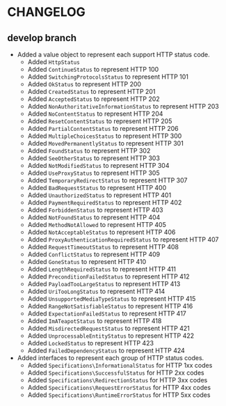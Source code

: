 # CHANGELOG

## develop branch

* Added a value object to represent each support HTTP status code.
  * Added `HttpStatus`
  * Added `ContinueStatus` to represent HTTP 100
  * Added `SwitchingProtocolsStatus` to represent HTTP 101
  * Added `OkStatus` to represent HTTP 200
  * Added `CreatedStatus` to represent HTTP 201
  * Added `AcceptedStatus` to represent HTTP 202
  * Added `NonAuthoritativeInformationStatus` to represent HTTP 203
  * Added `NoContentStatus` to represent HTTP 204
  * Added `ResetContentStatus` to represent HTTP 205
  * Added `PartialContentStatus` to represent HTTP 206
  * Added `MultipleChoicesStatus` to represent HTTP 300
  * Added `MovedPermanentlyStatus` to represent HTTP 301
  * Added `FoundStatus` to represent HTTP 302
  * Added `SeeOtherStatus` to represent HTTP 303
  * Added `NotModifiedStatus` to represent HTTP 304
  * Added `UseProxyStatus` to represent HTTP 305
  * Added `TemporaryRedirectStatus` to represent HTTP 307
  * Added `BadRequestStatus` to represent HTTP 400
  * Added `UnauthorizedStatus` to represent HTTP 401
  * Added `PaymentRequiredStatus` to represent HTTP 402
  * Added `ForbiddenStatus` to represent HTTP 403
  * Added `NotFoundStatus` to represent HTTP 404
  * Added `MethodNotAllowed` to represent HTTP 405
  * Added `NotAcceptableStatus` to represent HTTP 406
  * Added `ProxyAuthenticationRequiredStatus` to represent HTTP 407
  * Added `RequestTimeoutStatus` to represent HTTP 408
  * Added `ConflictStatus` to represent HTTP 409
  * Added `GoneStatus` to represent HTTP 410
  * Added `LengthRequiredStatus` to represent HTTP 411
  * Added `PreconditionFailedStatus` to represent HTTP 412
  * Added `PayloadTooLargeStatus` to represent HTTP 413
  * Added `UriTooLongStatus` to represent HTTP 414
  * Added `UnsupportedMediaTypeStatus` to represent HTTP 415
  * Added `RangeNotSatisfiableStatus` to represent HTTP 416
  * Added `ExpectationFailedStatus` to represent HTTP 417
  * Added `ImATeapotStatus` to represent HTTP 418
  * Added `MisdirectedRequestStatus` to represent HTTP 421
  * Added `UnprocessableEntityStatus` to represent HTTP 422
  * Added `LockedStatus` to represent HTTP 423
  * Added `FailedDependencyStatus` to represent HTTP 424
* Added interfaces to represent each group of HTTP status codes.
  * Added `Specifications\InformationalStatus` for HTTP 1xx codes
  * Added `Specifications\SuccessfulStatus` for HTTP 2xx codes
  * Added `Specifications\RedirectionStatus` for HTTP 3xx codes
  * Added `Specifications\RequestErrorStatus` for HTTP 4xx codes
  * Added `Specifications\RuntimeErrorStatus` for HTTP 5xx codes

